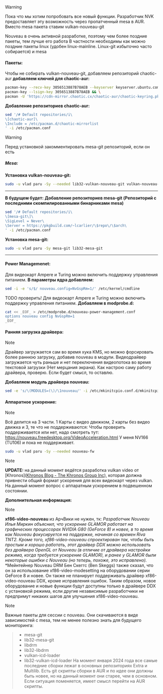 >[!Warning]
>Пока что мы хотим попробовать все новый функции. Разработчик NVK предоставляет эту возможность через пропатченный mesa в AUR. Вместо mesa пакета ставим vulkan-nouveau-git

Nouveau в очень активной разработке, поэтому чем более поздние пакеты, тем лучше его работа
В частности необходимы как можно поздние пакеты linux (удобен linux-mainline. Linux-git избыточно часто собирается) и mesa
#### Пакеты:
Чтобы не собирать  vulkan-nouveau-git, добавляем репозиторий chaotic-aur
**добавляем ключей для chaotic-aur:**
```bash
pacman-key --recv-key 3056513887B78AEB --keyserver keyserver.ubuntu.com && \
pacman-key --lsign-key 3056513887B78AEB && \
pacman -U 'https://cdn-mirror.chaotic.cx/chaotic-aur/chaotic-keyring.pkg.tar.zst' 'https://cdn-mirror.chaotic.cx/chaotic-aur/chaotic-mirrorlist.pkg.tar.zst'
```
**Добавление репозиториев chaotic-aur:**
```bash
sed '/# Default repositories/i\
\[chaotic-aur]\
\Include = /etc/pacman.d/chaotic-mirrorlist
' -i /etc/pacman.conf
```
>[!Warning]
>Перед установкой закомментировать mesa-git репозиторий, если он есть
##### **Mesa:**
 **Установка vulkan-nouveau-git:**
```bash
sudo -u vlad paru -Sy --needed lib32-vulkan-nouveau-git vulkan-nouveau-git
```
---
**В будущем будет:**
**Добавление репозиториев mesa-git (Репозиторий с последними скомпилированными бинарниками mesa)**
```bash
sed '/# Default repositories/i\
\[mesa-git\]\
\SigLevel = Never\
\Server = https://pkgbuild.com/~lcarlier/\$repo\/\$arch\
' -i /etc/pacman.conf
```

**Установка mesa-git:**
```bash
sudo -u vlad paru -Sy mesa-git lib32-mesa-git
```
---
#### Power Managemenet:
Для видеокарт Ampere и Turing можно включить поддержку управления питанием.
**В параметры ядра добавляем:**
```bash
sed -i -e 's/$/ nouveau.config=NvGspRm=1/' /etc/kernel/cmdline
```
TODO проверить!
Для видеокарт Ampere и Turing можно включить поддержку управления питанием.
**Добавляем в modprobe.d:**

```bash
cat << _EOF_ > /etc/modprobe.d/nouveau-power-management.conf
options nouveau config NvGspRm=1
_EOF_
```
#### Ранняя загрузка драйвера:
>[!NOTE]
Драйвер загружается сам во время хука KMS, но можно форсировать более раннюю загрузку, добавив nouveau в модули. Видеодрайвер загружается чуть раньше и нет переключения видеопотока во время текстовой загрузки (Нет мерцания экрана).
Как настрою саму работу драйвера, проверю. Если будет смысл, то оставлю.

**Добавляем модуль драйвера nouveau:**
```bash
sed -e 's/\(MODULES=(\)/\1nouveau/' -i /etc/mkinitcpio.conf.d/mkinitcpio.conf 
```
#### Аппаратное ускорение:
>[!NOTE]
Всё делится на 3 части. 1 Карты с видео движком, 2 карты без видео движка и 3, те что не поддерживаются:
Чтобы проверить поддерживается или нет, надо смотреть тут: https://nouveau.freedesktop.org/VideoAcceleration.html
У меня NV166 (TU106) и пока не поддерживает.
```bash
sudo -u vlad paru -Sy --needed nouveau-fw
```
>[!NOTE]
**UPDATE:** на данный момент ведётся разработка vulkan video от [Khronos]([Khronos Blog - The Khronos Group Inc](https://www.khronos.org/blog/an-introduction-to-vulkan-video)), которая должна привнести общий формат ускорения для всех видеокарт через vulkan. На данный момент вопрос с аппаратным ускорением в подвешенном состоянии. 

**Дополнительная информация:**
>[!Note]
**xf86-video-nouveau** из АрчВики не нужен, тк:
*Разработчик Nouveau Илья Миркин объяснил, что ускорение GLAMOR работает на графических процессорах NVIDIA G80 (GeForce 8) и новее, в то время как Nouveau фокусируется на поддержке, начиная со времен Riva TNT2. Кроме того, xf86-video-nouveau спроектирован так, чтобы быть простым и хорошо работать, этот драйвер DDX можно использовать без драйвера OpenGL от Nouveau (в отличие от драйвера настройки режима, когда требуется ускорение GLAMOR), и ранее у GLAMOR были некоторые ошибки с Nouveau (но теперь, похоже, это исправлено).*
*Мейнтейнер Nouveau DRM Бен Скеггс (Ben Skeggs) также сказал, что он за использование xf86-video-modesetting на оборудовании серии GeForce 8 и новее. Он также не планирует поддерживать драйвер xf86-video-nouveau DDX, кроме исправления ошибок. Таким образом, новое оборудование и новые функции будут доступны только в драйвере DDX с установкой режима, если другие независимые разработчики не предпримут никаких шагов для улучшения xf86-video-nouveau.

>[!Note]
Важные пакеты для сессии с nouveau. Они скачиваются в виде зависимостей с mesa, тем не менее полезно знать для будущего мониторинга:
>- mesa-git 
>- lib32-mesa-git
>- libdrm 
>- lib32-libdrm
>- vulkan-icd-loader
>- lib32-vulkan-icd-loader
> На момент января 2024 года все самые последние сборки лежат в основных репозиториях Extra и Multilib. 
> Есть git скрипты сборки в AUR и по идее они должны быть новее, но на данный момент они старее, чем в основном. Если ситуация поменяется, имеет смысл перейти на AUR скрипты.
